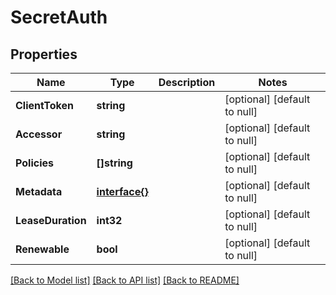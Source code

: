 # SecretAuth

## Properties
Name | Type | Description | Notes
------------ | ------------- | ------------- | -------------
**ClientToken** | **string** |  | [optional] [default to null]
**Accessor** | **string** |  | [optional] [default to null]
**Policies** | **[]string** |  | [optional] [default to null]
**Metadata** | [**interface{}**](interface{}.md) |  | [optional] [default to null]
**LeaseDuration** | **int32** |  | [optional] [default to null]
**Renewable** | **bool** |  | [optional] [default to null]

[[Back to Model list]](../README.md#documentation-for-models) [[Back to API list]](../README.md#documentation-for-api-endpoints) [[Back to README]](../README.md)


